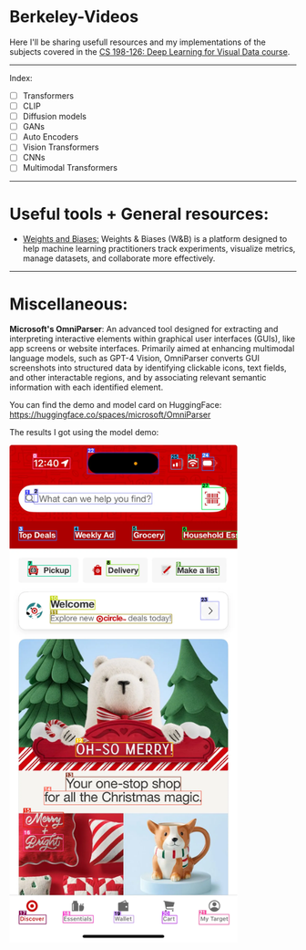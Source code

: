 # Berkeley-Videos

Here I'll be sharing usefull resources and my implementations of the subjects covered in the [CS 198-126: Deep Learning for Visual Data course](https://ml-berkeley.notion.site/CS-198-126-Deep-Learning-for-Visual-Data-a57e2aca54c046edb7014439f81ba1d5).

---

Index:

- [ ] Transformers
- [ ] CLIP
- [ ] Diffusion models
- [ ] GANs
- [ ] Auto Encoders
- [ ] Vision Transformers
- [ ] CNNs
- [ ] Multimodal Transformers

---
# Useful tools + General resources:

* [Weights and Biases:](https://wandb.ai/site/)  Weights & Biases (W&B) is a platform designed to help machine learning practitioners track experiments, visualize metrics, manage datasets, and collaborate more effectively.

---
# Miscellaneous:

**Microsoft's OmniParser**: An advanced tool designed for extracting and interpreting interactive elements within graphical user interfaces (GUIs), like app screens or website interfaces. Primarily aimed at enhancing multimodal language models, such as GPT-4 Vision, OmniParser converts GUI screenshots into structured data by identifying clickable icons, text fields, and other interactable regions, and by associating relevant semantic information with each identified element. 

You can find the demo and model card on HuggingFace: https://huggingface.co/spaces/microsoft/OmniParser

The results I got using the model demo:

<img src="https://github.com/NassimF/Berkeley-Videos/blob/main/OmniParser_output.webp" alt="output" width="400"/>

